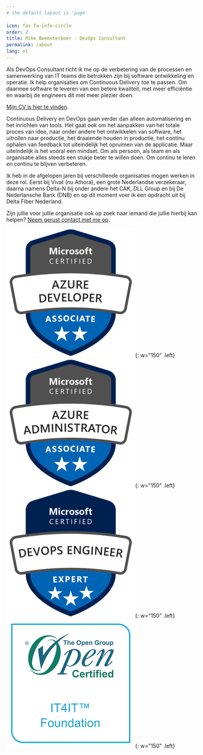 ```yaml
---
# the default layout is 'page'

icon: fas fa-info-circle
order: 2
title: Mike Beemsterboer - DevOps Consultant
permalink: /about
lang: nl
---
```


Als DevOps Consultant richt ik me op de verbetering van de processen en
samenwerking van IT teams die betrokken zijn bij software ontwikkeling en operatie.
Ik help organisaties om Continuous Delivery toe te passen. Om daarmee software
te leveren van een betere kwaliteit, met meer efficiëntie en waarbij de
engineers dit met meer plezier doen.

[Mijn CV is hier te vinden](/about/resume).

Continuous Delivery en DevOps gaan verder dan alleen automatisering en het
inrichten van tools. Het gaat ook om het aanpakken van het totale proces van
idee, naar onder andere het ontwikkelen van software, het uitrollen naar productie,
het draaiende houden in productie, het continu ophalen van feedback tot
uiteindelijk het opruimen van de applicatie.
Maar uiteindelijk is het vooral een mindset. Om als persoon, als team en als organisatie
alles steeds een stukje beter te willen doen. Om continu te leren en continu te
blijven verbeteren.

Ik heb in de afgelopen jaren bij verschillende organisaties mogen werken in deze
rol. Eerst bij Vivat (nu Athora), een grote Nederlandse verzekeraar, daarna
namens Delta-N bij onder andere het CAK, DLL Group en bij De Nederlansche Bank (DNB)
en op dit moment voer ik een opdracht uit bij Delta Fiber Nederland.

Zijn jullie voor jullie organisatie ook op zoek naar iemand die jullie hierbij
kan helpen? [Neem gerust contact met me op](mailto:info@mikebeemsterboer.nl).

![Azure Developer](/assets/img/certifications/azure-developer-associate-600x600.png){: w="150" .left}
![Azure Administrator](/assets/img/certifications/azure-administrator-associate-600x600.png){: w="150" .left}
![Azure DevOps](/assets/img/certifications/azure-devops-engineer-expert-600x600.png){: w="150" .left}
![IT4IT Foundation](/assets/img/certifications/badge-it4it-foundation.png){: w="150" .left}
